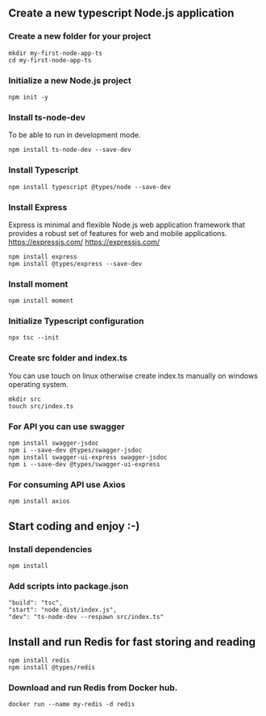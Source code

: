 ## Create a new typescript Node.js application

### Create a new folder for your project
```
mkdir my-first-node-app-ts
cd my-first-node-app-ts
```

### Initialize a new Node.js project
```
npm init -y
```

### Install ts-node-dev
To be able to run in development mode.
```
npm install ts-node-dev --save-dev
```

### Install Typescript
```
npm install typescript @types/node --save-dev
```

### Install Express
Express is minimal and flexible Node.js web application framework that provides a robust set of features for web and mobile applications. https://expressjs.com/ <https://expressjs.com/>
```
npm install express
npm install @types/express --save-dev
```

### Install moment
```
npm install moment
```

### Initialize Typescript configuration
```
npx tsc --init
```

### Create src folder and index.ts 
You can use touch on linux otherwise create index.ts manually on windows operating system.
```
mkdir src
touch src/index.ts
```

### For API you can use swagger
```
npm install swagger-jsdoc
npm i --save-dev @types/swagger-jsdoc
npm install swagger-ui-express swagger-jsdoc
npm i --save-dev @types/swagger-ui-express

```

### For consuming API use Axios
```
npm install axios
```

## Start coding and enjoy :-) 

### Install dependencies
```
npm install
```

### Add scripts into package.json
```
"build": "tsc",
"start": "node dist/index.js",
"dev": "ts-node-dev --respawn src/index.ts"
```

## Install and run Redis for fast storing and reading
```
npm install redis
npm install @types/redis
```

### Download and run Redis from Docker hub.
```
docker run --name my-redis -d redis
```
